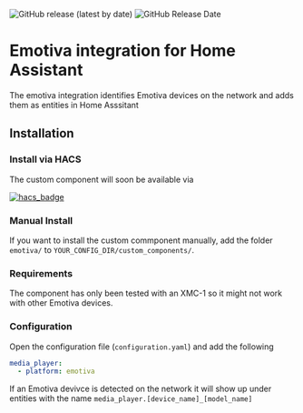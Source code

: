 ![GitHub release (latest by date)](https://img.shields.io/github/v/release/ecarjat/hass_emotiva?style=for-the-badge) ![GitHub Release Date](https://img.shields.io/github/v/release/ecarjat/hass_emotiva?style=for-the-badge)

# Emotiva integration for Home Assistant
The emotiva integration identifies Emotiva devices on the network and adds them as entities in Home Asssitant

## Installation

### Install via HACS

The custom component will soon be available via

[![hacs_badge](https://img.shields.io/badge/HACS-Default-orange.svg?style=for-the-badge)](https://github.com/custom-components/hacs)

### Manual Install

If you want to install the custom commponent manually, add the folder `emotiva/` to `YOUR_CONFIG_DIR/custom_components/`.

### Requirements
The component has only been tested with an XMC-1 so it might not work with other Emotiva devices.

### Configuration

Open the configuration file (`configuration.yaml`) and add the following
```yaml
media_player:
  - platform: emotiva
```
If an Emotiva devivce is detected on the network it will show up under entities with the name `media_player.[device_name]_[model_name]`
